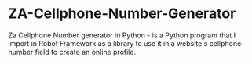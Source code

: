 # ZA-Cellphone-Number-Generator
Za Cellphone Number generator in Python - is a Python program that I import in Robot Framework as a library to use it in a website's cellphone-number field to create an online profile.
